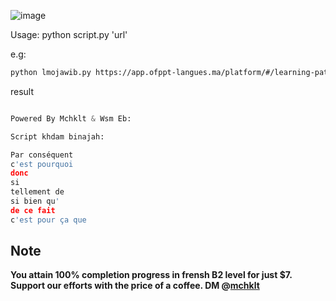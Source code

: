 ![image](https://github.com/mchklt/LMOJAWIB-ofppt-langues/assets/53612008/6bfdcf21-f35a-43c0-a7ee-7f645816db58)

Usage: python script.py 'url'

e.g: 
```bash
python lmojawib.py https://app.ofppt-langues.ma/platform/#/learning-path/mission/DECRIRE_UN_EVENEMENT_HEUREUX/lesson/FR_FR_B2_GRAMMAR_LA_CONSEQUENCE/activity/FR_FR_B2_GRAMMAR_LA_CONSEQUENCE_EXERCISE_EXERCICE_1/exercise/item/0
````

result

```python

Powered By Mchklt & Wsm Eb:

Script khdam binajah: 

Par conséquent
c'est pourquoi
donc
si
tellement de
si bien qu'
de ce fait
c'est pour ça que
```

## Note

**You attain 100% completion progress in frensh B2 level for just $7. Support our efforts with the price of a coffee. DM @[mchklt](https://web.facebook.com/mchklt.m001x)**
